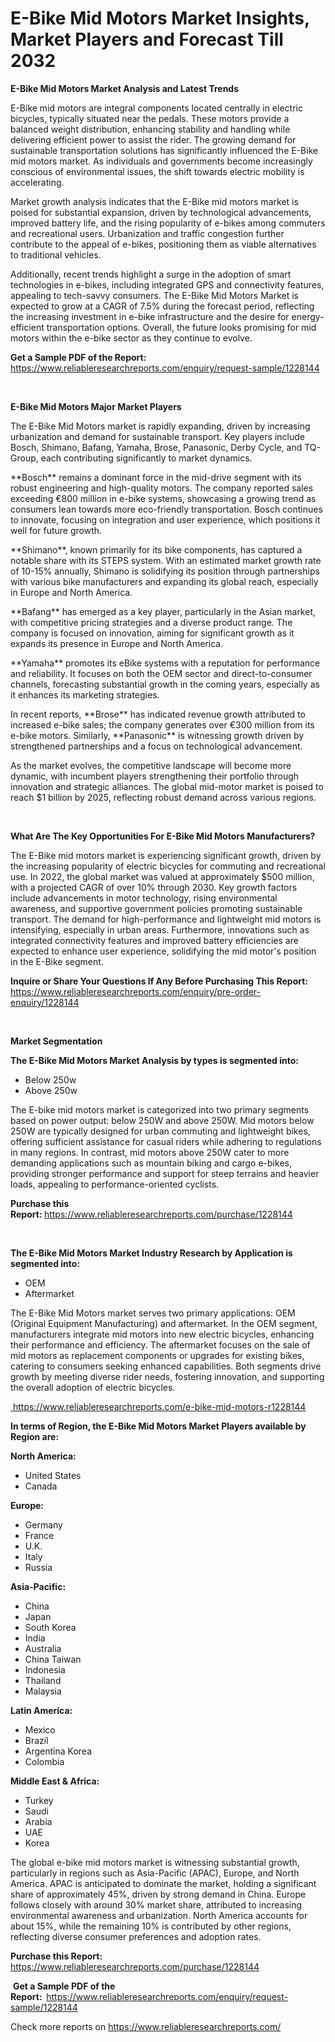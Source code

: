<p><h1>E-Bike Mid Motors Market Insights, Market Players and Forecast Till 2032</h1></p><p><strong>E-Bike Mid Motors Market Analysis and Latest Trends</strong></p>
<p><p>E-Bike mid motors are integral components located centrally in electric bicycles, typically situated near the pedals. These motors provide a balanced weight distribution, enhancing stability and handling while delivering efficient power to assist the rider. The growing demand for sustainable transportation solutions has significantly influenced the E-Bike mid motors market. As individuals and governments become increasingly conscious of environmental issues, the shift towards electric mobility is accelerating.</p><p>Market growth analysis indicates that the E-Bike mid motors market is poised for substantial expansion, driven by technological advancements, improved battery life, and the rising popularity of e-bikes among commuters and recreational users. Urbanization and traffic congestion further contribute to the appeal of e-bikes, positioning them as viable alternatives to traditional vehicles.</p><p>Additionally, recent trends highlight a surge in the adoption of smart technologies in e-bikes, including integrated GPS and connectivity features, appealing to tech-savvy consumers. The E-Bike Mid Motors Market is expected to grow at a CAGR of 7.5% during the forecast period, reflecting the increasing investment in e-bike infrastructure and the desire for energy-efficient transportation options. Overall, the future looks promising for mid motors within the e-bike sector as they continue to evolve.</p></p>
<p><strong>Get a Sample PDF of the Report:&nbsp;</strong> <a href="https://www.reliableresearchreports.com/enquiry/request-sample/1228144?utm_campaign=3557&utm_medium=2&utm_source=Github&utm_content=ia&utm_term=12042025&utm_id=e-bike-mid-motors">https://www.reliableresearchreports.com/enquiry/request-sample/1228144</a></p>
<p>&nbsp;</p>
<p><strong>E-Bike Mid Motors Major Market Players</strong></p>
<p><p>The E-Bike Mid Motors market is rapidly expanding, driven by increasing urbanization and demand for sustainable transport. Key players include Bosch, Shimano, Bafang, Yamaha, Brose, Panasonic, Derby Cycle, and TQ-Group, each contributing significantly to market dynamics.</p><p>**Bosch** remains a dominant force in the mid-drive segment with its robust engineering and high-quality motors. The company reported sales exceeding €800 million in e-bike systems, showcasing a growing trend as consumers lean towards more eco-friendly transportation. Bosch continues to innovate, focusing on integration and user experience, which positions it well for future growth.</p><p>**Shimano**, known primarily for its bike components, has captured a notable share with its STEPS system. With an estimated market growth rate of 10-15% annually, Shimano is solidifying its position through partnerships with various bike manufacturers and expanding its global reach, especially in Europe and North America.</p><p>**Bafang** has emerged as a key player, particularly in the Asian market, with competitive pricing strategies and a diverse product range. The company is focused on innovation, aiming for significant growth as it expands its presence in Europe and North America.</p><p>**Yamaha** promotes its eBike systems with a reputation for performance and reliability. It focuses on both the OEM sector and direct-to-consumer channels, forecasting substantial growth in the coming years, especially as it enhances its marketing strategies.</p><p>In recent reports, **Brose** has indicated revenue growth attributed to increased e-bike sales; the company generates over €300 million from its e-bike motors. Similarly, **Panasonic** is witnessing growth driven by strengthened partnerships and a focus on technological advancement.</p><p>As the market evolves, the competitive landscape will become more dynamic, with incumbent players strengthening their portfolio through innovation and strategic alliances. The global mid-motor market is poised to reach $1 billion by 2025, reflecting robust demand across various regions.</p></p>
<p>&nbsp;</p>
<p><strong>What Are The Key Opportunities For E-Bike Mid Motors Manufacturers?</strong></p>
<p><p>The E-Bike mid motors market is experiencing significant growth, driven by the increasing popularity of electric bicycles for commuting and recreational use. In 2022, the global market was valued at approximately $500 million, with a projected CAGR of over 10% through 2030. Key growth factors include advancements in motor technology, rising environmental awareness, and supportive government policies promoting sustainable transport. The demand for high-performance and lightweight mid motors is intensifying, especially in urban areas. Furthermore, innovations such as integrated connectivity features and improved battery efficiencies are expected to enhance user experience, solidifying the mid motor's position in the E-Bike segment.</p></p>
<p><strong>Inquire or Share Your Questions If Any Before Purchasing This Report:</strong> <a href="https://www.reliableresearchreports.com/enquiry/pre-order-enquiry/1228144?utm_campaign=3557&utm_medium=2&utm_source=Github&utm_content=ia&utm_term=12042025&utm_id=e-bike-mid-motors">https://www.reliableresearchreports.com/enquiry/pre-order-enquiry/1228144</a></p>
<p>&nbsp;</p>
<p><strong>Market Segmentation</strong></p>
<p><strong>The E-Bike Mid Motors Market Analysis by types is segmented into:</strong></p>
<p><ul><li>Below 250w</li><li>Above 250w</li></ul></p>
<p><p>The E-bike mid motors market is categorized into two primary segments based on power output: below 250W and above 250W. Mid motors below 250W are typically designed for urban commuting and lightweight bikes, offering sufficient assistance for casual riders while adhering to regulations in many regions. In contrast, mid motors above 250W cater to more demanding applications such as mountain biking and cargo e-bikes, providing stronger performance and support for steep terrains and heavier loads, appealing to performance-oriented cyclists.</p></p>
<p><strong>Purchase this Report:&nbsp;</strong><a href="https://www.reliableresearchreports.com/purchase/1228144?utm_campaign=3557&utm_medium=2&utm_source=Github&utm_content=ia&utm_term=12042025&utm_id=e-bike-mid-motors">https://www.reliableresearchreports.com/purchase/1228144</a></p>
<p>&nbsp;</p>
<p><strong>The E-Bike Mid Motors Market Industry Research by Application is segmented into:</strong></p>
<p><ul><li>OEM</li><li>Aftermarket</li></ul></p>
<p><p>The E-Bike Mid Motors market serves two primary applications: OEM (Original Equipment Manufacturing) and aftermarket. In the OEM segment, manufacturers integrate mid motors into new electric bicycles, enhancing their performance and efficiency. The aftermarket focuses on the sale of mid motors as replacement components or upgrades for existing bikes, catering to consumers seeking enhanced capabilities. Both segments drive growth by meeting diverse rider needs, fostering innovation, and supporting the overall adoption of electric bicycles.</p></p>
<p><a href="https://www.reliableresearchreports.com/e-bike-mid-motors-r1228144?utm_campaign=3557&utm_medium=2&utm_source=Github&utm_content=ia&utm_term=12042025&utm_id=e-bike-mid-motors">&nbsp;https://www.reliableresearchreports.com/e-bike-mid-motors-r1228144</a></p>
<p><strong>In terms of Region, the E-Bike Mid Motors Market Players available by Region are:</strong></p>
<p>
    <p> <strong> North America: </strong>
        <ul>
            <li>United States</li>
            <li>Canada</li>
        </ul>
        </p> 
    <p> <strong> Europe: </strong>
        <ul>
            <li>Germany</li>
            <li>France</li>
            <li>U.K.</li>
            <li>Italy</li>
            <li>Russia</li>
        </ul>
        </p> 
    <p> <strong> Asia-Pacific: </strong>
        <ul>
            <li>China</li>
            <li>Japan</li>
            <li>South Korea</li>
            <li>India</li>
            <li>Australia</li>
            <li>China Taiwan</li>
            <li>Indonesia</li>
            <li>Thailand</li>
            <li>Malaysia</li>
        </ul>
        </p> 
    <p> <strong> Latin America: </strong>
        <ul>
            <li>Mexico</li>
            <li>Brazil</li>
            <li>Argentina Korea</li>
            <li>Colombia</li>
        </ul>
        </p> 
    <p> <strong> Middle East & Africa: </strong>
        <ul>
            <li>Turkey</li>
            <li>Saudi</li>
            <li>Arabia</li>
            <li>UAE</li>
            <li>Korea</li>
        </ul>
    </p>
    </p>
<p><p>The global e-bike mid motors market is witnessing substantial growth, particularly in regions such as Asia-Pacific (APAC), Europe, and North America. APAC is anticipated to dominate the market, holding a significant share of approximately 45%, driven by strong demand in China. Europe follows closely with around 30% market share, attributed to increasing environmental awareness and urbanization. North America accounts for about 15%, while the remaining 10% is contributed by other regions, reflecting diverse consumer preferences and adoption rates.</p></p>
<p><strong>Purchase this Report: </strong><a href="https://www.reliableresearchreports.com/purchase/1228144?utm_campaign=3557&utm_medium=2&utm_source=Github&utm_content=ia&utm_term=12042025&utm_id=e-bike-mid-motors">https://www.reliableresearchreports.com/purchase/1228144</a></p>
<p>&nbsp;<strong>Get a Sample PDF of the Report:&nbsp;&nbsp;</strong><a href="https://www.reliableresearchreports.com/enquiry/request-sample/1228144?utm_campaign=3557&utm_medium=2&utm_source=Github&utm_content=ia&utm_term=12042025&utm_id=e-bike-mid-motors">https://www.reliableresearchreports.com/enquiry/request-sample/1228144</a></p>
<p><strong></strong></p>
<p>Check more reports on <a href="https://www.reliableresearchreports.com/?utm_campaign=3557&utm_medium=2&utm_source=Github&utm_content=ia&utm_term=12042025&utm_id=e-bike-mid-motors">https://www.reliableresearchreports.com/</a></p>